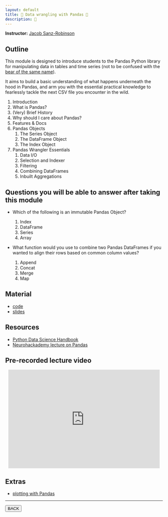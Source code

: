 ```yaml
---
layout: default
title: 🐼 Data wrangling with Pandas 🐼
description: 🐼
---
```


**Instructor:** [Jacob Sanz-Robinson](https://jacobsanz97.github.io/)

## Outline

This module is designed to introduce students to the Pandas Python library
for manipulating data in tables and time series
(not to be confused with the [bear of the same name](https://mcdn.wallpapersafari.com/medium/8/55/Wv7BhD.jpg)).

It aims to build a basic understanding of what happens underneath the hood in Pandas,
and arm you with the essential practical knowledge
to fearlessly tackle the next CSV file you encounter in the wild.

1.  Introduction
  1.   What is Pandas?
  1.   (Very) Brief History
  1.   Why should I care about Pandas?
  1.   Features & Docs
2.  Pandas Objects
    1.  The Series Object
    1.  The DataFrame Object
    1.  The Index Object
3.  Pandas Wrangler Essentials
    1.  Data I/O
    1.  Selection and Indexer
    1.  Filtering
    1.  Combining DataFrames
    1.  Inbuilt Aggregations

## Questions you will be able to answer after taking this module

-   Which of the following is an immutable Pandas Object?
    1.  Index
    1.  DataFrame
    1.  Series
    1.  Array

-   What function would you use to combine two Pandas DataFrames
    if you wanted to align their rows based on common column values?
    1.  Append
    1.  Concat
    1.  Merge
    1.  Map

## Material

- [code](https://github.com/neurodatascience/QLS-course-materials/tree/main/Lectures/2024/06_data_wrangling_with_pandas)
- [slides](https://github.com/neurodatascience/QLS-course-materials/tree/main/Lectures/2024/06_data_wrangling_with_pandas/lecture)

## Resources

- [Python Data Science Handbook](https://jakevdp.github.io/PythonDataScienceHandbook/index.html)
- [Neurohackademy lecture on Pandas](https://neurohackademy.org/course/complex-data-structures/)

## Pre-recorded lecture video

<div style="display: flex; justify-content: center; margin: 10px">

  <iframe
    width="560"
    height="315"
    src="https://www.youtube.com/embed/S8bYQ7YmrOQ?si=PhHNsU9qtdThpQIk"
    title="YouTube video player"
    frameborder="0"
    allow="accelerometer; autoplay; clipboard-write; encrypted-media; gyroscope; picture-in-picture; web-share" referrerpolicy="strict-origin-when-cross-origin"
    allowfullscreen>
  </iframe>

</div>

## Extras

-  [plotting with Pandas](https://pandas.pydata.org/docs/user_guide/visualization.html)

---

<a href="{{ site.url }}/lectures-materials/latest.html"><button>BACK</button></a>
